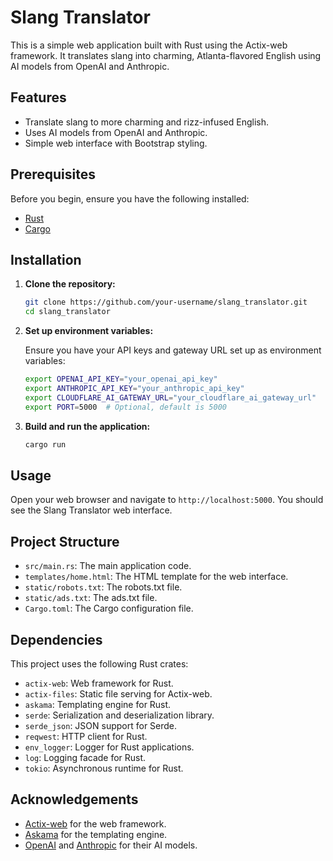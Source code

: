 # Slang Translator

This is a simple web application built with Rust using the Actix-web framework. It translates slang into charming, Atlanta-flavored English using AI models from OpenAI and Anthropic.

## Features

- Translate slang to more charming and rizz-infused English.
- Uses AI models from OpenAI and Anthropic.
- Simple web interface with Bootstrap styling.

## Prerequisites

Before you begin, ensure you have the following installed:

- [Rust](https://www.rust-lang.org/tools/install)
- [Cargo](https://doc.rust-lang.org/cargo/getting-started/installation.html)

## Installation

1. **Clone the repository:**

    ```sh
    git clone https://github.com/your-username/slang_translator.git
    cd slang_translator
    ```

2. **Set up environment variables:**

    Ensure you have your API keys and gateway URL set up as environment variables:

    ```sh
    export OPENAI_API_KEY="your_openai_api_key"
    export ANTHROPIC_API_KEY="your_anthropic_api_key"
    export CLOUDFLARE_AI_GATEWAY_URL="your_cloudflare_ai_gateway_url"
    export PORT=5000  # Optional, default is 5000
    ```

3. **Build and run the application:**

    ```sh
    cargo run
    ```

## Usage

Open your web browser and navigate to `http://localhost:5000`. You should see the Slang Translator web interface.

## Project Structure

- `src/main.rs`: The main application code.
- `templates/home.html`: The HTML template for the web interface.
- `static/robots.txt`: The robots.txt file.
- `static/ads.txt`: The ads.txt file.
- `Cargo.toml`: The Cargo configuration file.

## Dependencies

This project uses the following Rust crates:

- `actix-web`: Web framework for Rust.
- `actix-files`: Static file serving for Actix-web.
- `askama`: Templating engine for Rust.
- `serde`: Serialization and deserialization library.
- `serde_json`: JSON support for Serde.
- `reqwest`: HTTP client for Rust.
- `env_logger`: Logger for Rust applications.
- `log`: Logging facade for Rust.
- `tokio`: Asynchronous runtime for Rust.

## Acknowledgements

- [Actix-web](https://actix.rs/) for the web framework.
- [Askama](https://github.com/djc/askama) for the templating engine.
- [OpenAI](https://www.openai.com/) and [Anthropic](https://www.anthropic.com/) for their AI models.
